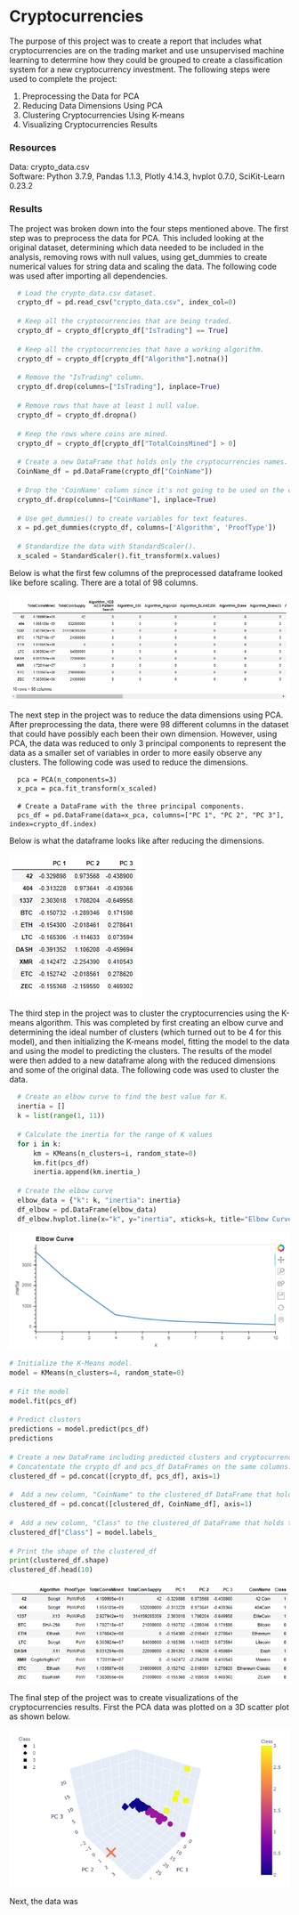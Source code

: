 # Cryptocurrencies

The purpose of this project was to create a report that includes what cryptocurrencies are on the trading market and use unsupervised machine learning to determine how they could be grouped to create a classification system for a new cryptocurrency investment.  The following steps were used to complete the project:
1. Preprocessing the Data for PCA
2. Reducing Data Dimensions Using PCA
3. Clustering Cryptocurrencies Using K-means
4. Visualizing Cryptocurrencies Results

### Resources
Data: crypto_data.csv </br>
Software: Python 3.7.9, Pandas 1.1.3, Plotly 4.14.3, hvplot 0.7.0, SciKit-Learn 0.23.2 </br>

### Results
The project was broken down into the four steps mentioned above.  The first step was to preprocess the data for PCA.  This included looking at the original dataset, determining which data needed to be included in the analysis, removing rows with null values, using get_dummies to create numerical values for string data and scaling the data.  The following code was used after importing all dependencies.

```py
  # Load the crypto_data.csv dataset.
  crypto_df = pd.read_csv("crypto_data.csv", index_col=0)
  
  # Keep all the cryptocurrencies that are being traded.
  crypto_df = crypto_df[crypto_df["IsTrading"] == True]
  
  # Keep all the cryptocurrencies that have a working algorithm.
  crypto_df = crypto_df[crypto_df["Algorithm"].notna()]
  
  # Remove the "IsTrading" column. 
  crypto_df.drop(columns=["IsTrading"], inplace=True)
  
  # Remove rows that have at least 1 null value.
  crypto_df = crypto_df.dropna()
  
  # Keep the rows where coins are mined.
  crypto_df = crypto_df[crypto_df["TotalCoinsMined"] > 0]
  
  # Create a new DataFrame that holds only the cryptocurrencies names.
  CoinName_df = pd.DataFrame(crypto_df["CoinName"])
  
  # Drop the 'CoinName' column since it's not going to be used on the clustering algorithm.
  crypto_df.drop(columns=["CoinName"], inplace=True)
  
  # Use get_dummies() to create variables for text features.
  x = pd.get_dummies(crypto_df, columns=['Algorithm', 'ProofType'])
  
  # Standardize the data with StandardScaler().
  x_scaled = StandardScaler().fit_transform(x.values)
```
Below is what the first few columns of the preprocessed dataframe looked like before scaling.  There are a total of 98 columns.

![Preprocessed_data](Results/Preprocessed_data.png)

The next step in the project was to reduce the data dimensions using PCA.  After preprocessing the data, there were 98 different columns in the dataset that could have possibly each been their own dimension.  However, using PCA, the data was reduced to only 3 principal components to represent the data as a smaller set of variables in order to more easily observe any clusters.  The following code was used to reduce the dimensions.

```py# Initialize PCA Model
  pca = PCA(n_components=3)
  x_pca = pca.fit_transform(x_scaled)
  
  # Create a DataFrame with the three principal components.
  pcs_df = pd.DataFrame(data=x_pca, columns=["PC 1", "PC 2", "PC 3"], index=crypto_df.index)
```

Below is what the dataframe looks like after reducing the dimensions.

![Reduced_data](Results/Reduced_data.png)

The third step in the project was to cluster the cryptocurrencies using the K-means algorithm.  This was completed by first creating an elbow curve and determining the ideal number of clusters (which turned out to be 4 for this model), and then initializing the K-means model, fitting the model to the data and using the model to predicting the clusters.  The results of the model were then added to a new dataframe along with the reduced dimensions and some of the original data.  The following code was used to cluster the data.

```py
  # Create an elbow curve to find the best value for K.
  inertia = []
  k = list(range(1, 11))

  # Calculate the inertia for the range of K values
  for i in k:
      km = KMeans(n_clusters=i, random_state=0)
      km.fit(pcs_df)
      inertia.append(km.inertia_)

  # Create the elbow curve
  elbow_data = {"k": k, "inertia": inertia}
  df_elbow = pd.DataFrame(elbow_data)
  df_elbow.hvplot.line(x="k", y="inertia", xticks=k, title="Elbow Curve")
```
![Elbow_Curve](Results/Elbow_curve.png)

```py
# Initialize the K-Means model.
model = KMeans(n_clusters=4, random_state=0)

# Fit the model
model.fit(pcs_df)

# Predict clusters
predictions = model.predict(pcs_df)
predictions

# Create a new DataFrame including predicted clusters and cryptocurrencies features.
# Concatentate the crypto_df and pcs_df DataFrames on the same columns.
clustered_df = pd.concat([crypto_df, pcs_df], axis=1)

#  Add a new column, "CoinName" to the clustered_df DataFrame that holds the names of the cryptocurrencies. 
clustered_df = pd.concat([clustered_df, CoinName_df], axis=1)

#  Add a new column, "Class" to the clustered_df DataFrame that holds the predictions.
clustered_df["Class"] = model.labels_

# Print the shape of the clustered_df
print(clustered_df.shape)
clustered_df.head(10)
```

![Clustered_data](Results/Clustered_data.png)

The final step of the project was to create visualizations of the cryptocurrencies results.  First the PCA data was plotted on a 3D scatter plot as shown below.

![3d_scatter_plot](Results/3d_scatter_plot.png)

Next, the data was 



